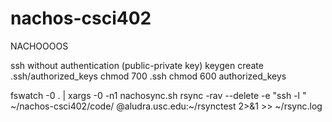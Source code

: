 # nachos-csci402
NACHOOOOS

ssh without authentication (public-private key)
keygen
create .ssh/authorized_keys
chmod 700 .ssh
chmod 600 authorized_keys

fswatch -0 . | xargs -0 -n1 nachosync.sh
rsync -rav --delete -e "ssh -l <username>" ~/nachos-csci402/code/ <username>@aludra.usc.edu:~/rsynctest 2>&1 >> ~/rsync.log

